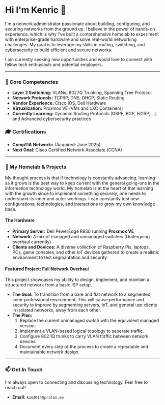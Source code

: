 # Hi I'm Kenric 👋

I'm a network administrator passionate about building, configuring, and securing networks from the ground up. I believe in the power of hands-on experience, which is why I've built a comprehensive homelab to experiment with enterprise-grade hardware and solve real-world networking challenges. My goal is to leverage my skills in routing, switching, and cybersecurity to build efficient and secure networks.

I am currently seeking new opportunities and would love to connect with fellow tech enthusiasts and potential employers.

---

### 🔧 Core Competencies

*   **Layer 2 Switching:** VLANs, 802.1Q Trunking, Spanning Tree Protocol
*   **Network Protocols:** TCP/IP, DNS, DHCP, Static Routing
*   **Vendor Experience:** Cisco IOS, Dell Hardware
*   **Virtualization:** Proxmox VE (VMs and LXC Containers)
*   **Currently Learning:** Dynamic Routing Protocols (OSPF, BGP, EIGRP, ...) and Advanced cybersecurity practices

### 🎓 Certifications

*   **CompTIA Network+** (Acquired: June 2025)
*   **Next Goal:** Cisco Certified Network Associate (CCNA)

---

### 🔬 My Homelab & Projects

My thought process is that if technology is constantly advancing, learning as it grows is the best way to keep current with the general going-ons in the information technology world. My homelab is at the heart of that learning with the growth since to implement something securely, one needs to understand its inner and outer workings. I can constantly test new configurations, technologies, and interactions to grow my own knowledge base.

#### The Hardware
*   **Primary Server:** Dell PewerEdge R930 running **Proxmox VE**
*   **Network:** A mix of managed and unmanaged switches (Undergoing overhaul currently)
*   **Clients and Devices:** A diverse collection of Raspberry Pis, laptops, PCs, game consoles, and other IoT devices gathered  to create a realistic environment to test segmantation and security.

#### Featured Project: Full Network Overhaul
This project showcases my ability to design, implement, and maintain a structured network from a basic ISP setup.

*   **The Goal:** To transition from a bare and flat network to a segmented, semi-professional environment. This will cause performance and security to improve by segmenting servers, IoT, and general use clients in isolated networks, away from each other.
*   **The Plan:**
    1.  Replace the current unmanaged switch with the equivalent managed version.
    2.  Implement a VLAN-based logical topology to seperate traffic.
    3.  Configure 802.1Q trunks to carry VLAN traffic between network devices.
    4.  Document every step of the process to create a repeatable and maintainable network design.

---

### 📫 Get In Touch

I'm always open to connecting and discussing technology. Feel free to reach out!

*   **Email:** `kam3014@proton.me`

